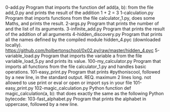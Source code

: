 0-add.py	Program that imports the function def add(a, b): from the file add_0.py and prints the result of the addition 1 + 2 = 3
1-calculation.py	Program that imports functions from the file calculator_1.py, does some Maths, and prints the result.
2-args.py	Program that prints the number of and the list of its arguments.
3-infinite_add.py	Program that prints the result of the addition of all arguments
4-hidden_discovery.py	Program that prints all the names defined by the compiled module hidden_4.pyc (downloaded locally). https://github.com/holbertonschool/0x02.py/raw/master/hidden_4.pyc
5-variable_load.py	Program that imports the variable a from the file variable_load_5.py and prints its value.
100-my_calculator.py	Program that imports all functions from the file calculator_1.py and handles basic operations.
101-easy_print.py	Program that prints #pythoniscool, followed by a new line, in the standard output. REQ. maximum 2 lines long. not allowed to use print or eval or open or import sys in your file 101-easy_print.py
102-magic_calculation.py	Python function def magic_calculation(a, b): that does exactly the same as the following Python bytecode:
103-fast_alphabet.py	Program that prints the alphabet in uppercase, followed by a new line.
